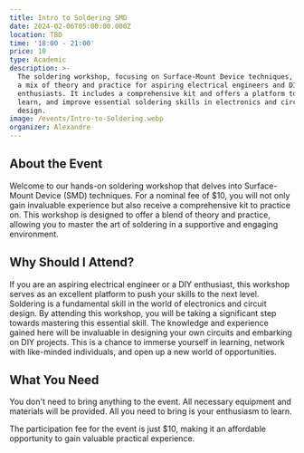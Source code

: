 ```yaml
---
title: Intro to Soldering SMD
date: 2024-02-06T05:00:00.000Z
location: TBD
time: '18:00 - 21:00'
price: 10
type: Academic
description: >-
  The soldering workshop, focusing on Surface-Mount Device techniques, provides
  a mix of theory and practice for aspiring electrical engineers and DIY
  enthusiasts. It includes a comprehensive kit and offers a platform to network,
  learn, and improve essential soldering skills in electronics and circuit
  design.
image: /events/Intro-to-Soldering.webp
organizer: Alexandre
---
```


## About the Event

Welcome to our hands-on soldering workshop that delves into Surface-Mount Device (SMD) techniques. For a nominal fee of $10, you will not only gain invaluable experience but also receive a comprehensive kit to practice on. This workshop is designed to offer a blend of theory and practice, allowing you to master the art of soldering in a supportive and engaging environment.

## Why Should I Attend?

If you are an aspiring electrical engineer or a DIY enthusiast, this workshop serves as an excellent platform to push your skills to the next level. Soldering is a fundamental skill in the world of electronics and circuit design. By attending this workshop, you will be taking a significant step towards mastering this essential skill. The knowledge and experience gained here will be invaluable in designing your own circuits and embarking on DIY projects. This is a chance to immerse yourself in learning, network with like-minded individuals, and open up a new world of opportunities.

## What You Need

You don't need to bring anything to the event. All necessary equipment and materials will be provided. All you need to bring is your enthusiasm to learn.

The participation fee for the event is just $10, making it an affordable opportunity to gain valuable practical experience.

